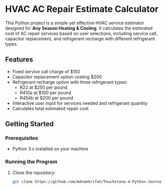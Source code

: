 # HVAC AC Repair Estimate Calculator

This Python project is a simple yet effective HVAC service estimator designed for **Any Season Heating & Cooling**. It calculates the estimated cost of AC repair services based on user selections, including service call, capacitor replacement, and refrigerant recharge with different refrigerant types.

## Features

- Fixed service call charge of $150
- Capacitor replacement option costing $200
- Refrigerant recharge option with three refrigerant types:
  - R22 at $250 per pound
  - R410a at $100 per pound
  - R454b at $200 per pound
- Interactive user input for services needed and refrigerant quantity
- Calculates total estimated repair cost

## Getting Started

### Prerequisites

- Python 3.x installed on your machine

### Running the Program

1. Clone the repository:
   ```bash
   git clone https://github.com/AdnanGrifat/Touchstone-4-Python-Journal-Project.git
